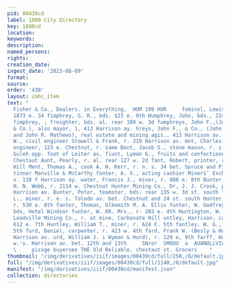 ```yaml
---
pid: 00430cd
label: 1880 City Directory
key: 1880cd
location: 
keywords: 
description: 
named_persons: 
rights: 
creation_date: 
ingest_date: '2023-08-09'
format: 
source: 
order: '430'
layout: cmhc_item
text: "                                                                                     Bniels,
  Fisher & Co., Dealers. in Everything,  HUM 199 HUR     fominol, Lewis, with H. Clary,
  1873 e. 34 fimphrey, G. R., bds. $23 e. 6th Humphrey, John, bds., 224 e. Chestnut
  fimphrey, ; freighter, bds. al. rear 109 w. 3d fumphreys, John F.,(John F. Humphreys
  & Co.), also mayor, 1, 413 Harrison ay. hreys, John F., & Co., (John F. Humphreys
  and John R. Mathews), real estate and mining agis., 413 Harrison av. anking, Arthur
  W., civil engineer Stowell & Frank, r. 319 Harrison av. mnt, Charles F., mechunical
  engineer, 123 e. Chestnut, r. same Bont, Jacob S., stone mason, r. s. 8. California
  Guleh opp. foot of Leiter av, fiunt, Lyman G., fruits and confectionery, 230 w,
  Chestaut Aunt, Pearly, r. al. rear 127 w. 2d fant, Robert, printer, r. Carbonate
  Hill Ment, Thomas A., cook A. N. Kerr, r. n. s. 34 bet. Spruce and Pine font, William,
  tinner Manville & McCarthy fonter, A. V., acting cashier Miners’ Exchange Bank,
  v. 118 f Harrison ay. water, Francis J., miner, r. 808 e. 8th Bunter, Frank, driver
  H. N. Webb, r. 2114 w. Chestnut Hunter Mining Co., Dr, J. J. Crook, prest., 109
  Harrison av. Bunter, Peter, teamster, bds. rear 135 w. 3d st. south fiunter, John
  L., miner, r. e. s. Toledo av. bet. Chestnut and 24 st. south Hunter, Robert, miner,
  r. 530 e. 8th fanter, Thomas, blkemith M. A. Ellis funter, W. Godfrey, mine owner,
  bds, Hotel Windsor funter, W. KR. Mrs., r- 203 e. 4th Huntington, W. W., surveyor
  Leadville Mining Co., r. at mine, Carbonate Hill untley, Harrison, carpenter, r.
  612 e. 7th Huntley, William T., miner, r. 624 €. 5th fantley, W. G., bds. 629 e.
  5th furd, Daniel, carpenter, r. 423 w. 4th fard, Frank W. (Besly & Hurd), r. 222}
  Harrison av. urd, William J. i Wyman & Hurd), r. 129 e, 9th farff, Harry L., r.
  w.'s. Harrison av. bet. 12th and 13th     SNror  SMOOU  a  AUANOLLVILS ““aroNiNar
  \     pissge buyersee THE Old Reliable, chestaut st. Grocers    "
thumbnail: "/img/derivatives/iiif/images/00430cd/full/250,/0/default.jpg"
full: "/img/derivatives/iiif/images/00430cd/full/1140,/0/default.jpg"
manifest: "/img/derivatives/iiif/00430cd/manifest.json"
collection: directories
---
```

